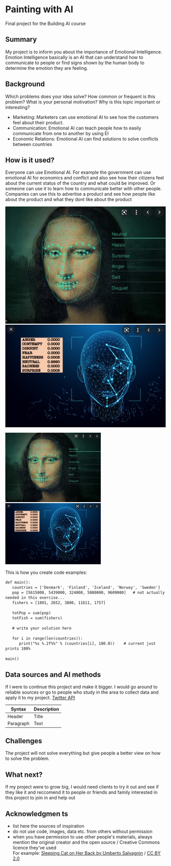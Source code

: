 <!-- This is the markdown template for the final project of the Building AI course, 
created by Reaktor Innovations and University of Helsinki. 
Copy the template, paste it to your GitHub README and edit! -->

# Painting with AI

Final project for the Building AI course

## Summary

My project is to inform you about the importance of Emotional Intelligence. Emotion Intelligence basically is an AI that can understand how to communicate to people or find signs shown by the human body to determine the emotion they are feeling.


## Background

Which problems does your idea solve? How common or frequent is this problem? What is your personal motivation? Why is this topic important or interesting?


* Marketing: Marketers can use emotional AI to see how the customers feel about their product.
* Communication: Emotional AI can teach people how to easily communicate from one to another by using EI
* Economic Relations: Emotional AI can find solutions to solve conflicts between countries


## How is it used?

Everyone can use Emotional AI. For example the government can use emotional AI for economics and conflict and also see how their citizens feel about the current status of the country and what could be improved. Or someone can use it to learn how to communicate better with other people. Companies can use this to advertise a product and see how people like about the product and what they dont like about the product


![Monalisa](https://github.com/uikk988/my-rogects/blob/main/Screen%20Shot%202021-07-25%20at%202.59.47%20PM.png)
![Monalisa](https://github.com/uikk988/my-rogects/blob/main/Screen%20Shot%202021-07-25%20at%203.00.02%20PM.png)


<img src="https://github.com/uikk988/my-rogects/blob/main/Screen%20Shot%202021-07-25%20at%202.59.47%20PM.png" width="300">

<img src="https://github.com/uikk988/my-rogects/blob/main/Screen%20Shot%202021-07-25%20at%203.00.02%20PM.png" width="300">


This is how you create code examples:
```
def main():
   countries = ['Denmark', 'Finland', 'Iceland', 'Norway', 'Sweden']
   pop = [5615000, 5439000, 324000, 5080000, 9609000]   # not actually needed in this exercise...
   fishers = [1891, 2652, 3800, 11611, 1757]

   totPop = sum(pop)
   totFish = sum(fishers)

   # write your solution here

   for i in range(len(countries)):
      print("%s %.2f%%" % (countries[i], 100.0))    # current just prints 100%

main()
```


## Data sources and AI methods
If I were to continue this project and make it bigger. I would go around to reliable sources or go to people who study in the area to collect data and apply it to my project.
[Twitter API](https://developer.twitter.com/en/docs)

| Syntax      | Description |
| ----------- | ----------- |
| Header      | Title       |
| Paragraph   | Text        |

## Challenges

The project will not solve everything but give people a better view on how to solve the problem.
## What next?

If my project were to grow big, I would need clients to try it out and see if they like it and reccomend it to people or friends and family interested in this project to join in and help out

## Acknowledgmen ts

* list here the sources of inspiration 
* do not use code, images, data etc. from others without permission
* when you have permission to use other people's materials, always mention the original creator and the open source / Creative Commons licence they've used
  <br>For example: [Sleeping Cat on Her Back by Umberto Salvagnin](https://commons.wikimedia.org/wiki/File:Sleeping_cat_on_her_back.jpg#filelinks) / [CC BY 2.0](https://creativecommons.org/licenses/by/2.0)

